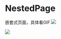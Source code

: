 # NestedPage
嵌套式页面，具体看GIF
![](http://oz6uyc6sz.bkt.clouddn.com/2017-12-28%20iOS%E5%A4%9A%E9%87%8D%E5%B5%8C%E5%A5%97%E5%BC%8F%E9%A1%B5%E9%9D%A2%E5%B1%95%E7%A4%BA.gif)


![](http://oz6uyc6sz.bkt.clouddn.com/game%20detail%20page.gif)
